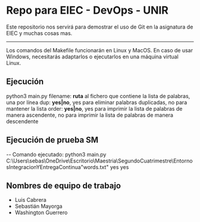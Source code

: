 # Repo para EIEC - DevOps - UNIR

Este repositorio nos servirá para demostrar el uso de Git en la asignatura de EIEC y muchas cosas mas.

---

Los comandos del Makefile funcionarán en Linux y MacOS. En caso de usar Windows, necesitarás adaptarlos o ejecutarlos en una máquina virtual Linux.

## Ejecución

python3 main.py <filename> <dup> <order>
  filename: **ruta** al fichero que contiene la lista de palabras, una por línea
  dup: **yes|no**, yes para eliminar palabras duplicadas, no para mantener la lista
  order: **yes|no**, yes para imprimir la lista de palabras de manera ascendente, no para imprimir la lista de palabras de manera descendente

## Ejecución de prueba SM
-- Comando ejecutado:
python3 main.py C:\Users\sebas\OneDrive\Escritorio\Maestria\SegundoCuatrimestre\EntornosIntegracionYEntregaContinua\"words.txt" yes yes

## Nombres de equipo de trabajo

- Luis Cabrera
- Sebastián Mayorga
- Washington Guerrero
